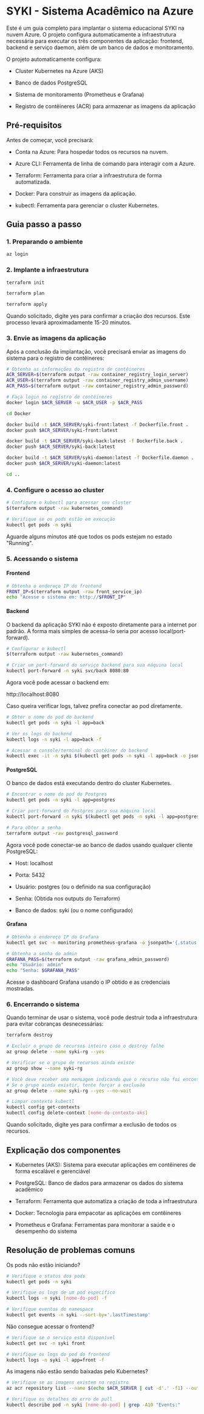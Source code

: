 # SYKI - Sistema Acadêmico na Azure

Este é um guia completo para implantar o sistema educacional SYKI na nuvem Azure. O projeto configura automaticamente a infraestrutura necessária para executar os três componentes da aplicação: frontend, backend e serviço daemon, além de um banco de dados e monitoramento.

O projeto automaticamente configura:

- Cluster Kubernetes na Azure (AKS)

- Banco de dados PostgreSQL

- Sistema de monitoramento (Prometheus e Grafana)

- Registro de contêineres (ACR) para armazenar as imagens da aplicação

## Pré-requisitos

Antes de começar, você precisará:

- Conta na Azure: Para hospedar todos os recursos na nuvem.

- Azure CLI: Ferramenta de linha de comando para interagir com a Azure.

- Terraform: Ferramenta para criar a infraestrutura de forma automatizada.

- Docker: Para construir as imagens da aplicação.

- kubectl: Ferramenta para gerenciar o cluster Kubernetes.


## Guia passo a passo

### 1. Preparando o ambiente

```bash
az login
```

### 2. Implante a infraestrutura

```bash
terraform init

terraform plan

terraform apply
```

Quando solicitado, digite yes para confirmar a criação dos recursos. Este processo levará aproximadamente 15-20 minutos.

### 3. Envie as imagens da aplicação

Após a conclusão da implantação, você precisará enviar as imagens do sistema para o registro de contêineres:

```bash
# Obtenha as informações do registro de contêineres
ACR_SERVER=$(terraform output -raw container_registry_login_server)
ACR_USER=$(terraform output -raw container_registry_admin_username)
ACR_PASS=$(terraform output -raw container_registry_admin_password)

# Faça login no registro de contêineres
docker login $ACR_SERVER -u $ACR_USER -p $ACR_PASS

cd Docker

docker build -t $ACR_SERVER/syki-front:latest -f Dockerfile.front .
docker push $ACR_SERVER/syki-front:latest

docker build -t $ACR_SERVER/syki-back:latest -f Dockerfile.back .
docker push $ACR_SERVER/syki-back:latest

docker build -t $ACR_SERVER/syki-daemon:latest -f Dockerfile.daemon .
docker push $ACR_SERVER/syki-daemon:latest

cd ..
```

### 4. Configure o acesso ao cluster

```bash
# Configure o kubectl para acessar seu cluster
$(terraform output -raw kubernetes_command)

# Verifique se os pods estão em execução
kubectl get pods -n syki
```

Aguarde alguns minutos até que todos os pods estejam no estado "Running".

### 5. Acessando o sistema

#### Frontend

```bash
# Obtenha o endereço IP do frontend
FRONT_IP=$(terraform output -raw front_service_ip)
echo "Acesse o sistema em: http://$FRONT_IP"
```

#### Backend

O backend da aplicação SYKI não é exposto diretamente para a internet por padrão. A forma mais simples de acessa-lo seria por acesso local(port-forward).

```bash
# Configurar o kubectl
$(terraform output -raw kubernetes_command)

# Criar um port-forward do serviço backend para sua máquina local
kubectl port-forward -n syki svc/back 8080:80
```

Agora você pode acessar o backend em:

http://localhost:8080

Caso queira verificar logs, talvez prefira conectar ao pod diretamente.

```bash
# Obter o nome do pod do backend
kubectl get pods -n syki -l app=back

# Ver os logs do backend
kubectl logs -n syki -l app=back -f

# Acessar o console/terminal do contêiner do backend
kubectl exec -it -n syki $(kubectl get pods -n syki -l app=back -o jsonpath='{.items[0].metadata.name}') -- /bin/sh

```

#### PostgreSQL

O banco de dados está executando dentro do cluster Kubernetes.

```bash
# Encontrar o nome do pod do Postgres
kubectl get pods -n syki -l app=postgres

# Criar port-forward do Postgres para sua máquina local
kubectl port-forward -n syki $(kubectl get pods -n syki -l app=postgres -o jsonpath='{.items[0].metadata.name}') 5432:5432

# Para obter a senha
terraform output -raw postgresql_password
```

Agora você pode conectar-se ao banco de dados usando qualquer cliente PostgreSQL:

- Host: localhost

- Porta: 5432

- Usuário: postgres (ou o definido na sua configuração)

- Senha: (Obtida nos outputs do Terraform)

- Banco de dados: syki (ou o nome configurado)


#### Grafana

```bash
# Obtenha o endereço IP do Grafana
kubectl get svc -n monitoring prometheus-grafana -o jsonpath='{.status.loadBalancer.ingress[0].ip}'

# Obtenha a senha do admin
GRAFANA_PASS=$(terraform output -raw grafana_admin_password)
echo "Usuário: admin"
echo "Senha: $GRAFANA_PASS"
```

Acesse o dashboard Grafana usando o IP obtido e as credenciais mostradas.

### 6. Encerrando o sistema

Quando terminar de usar o sistema, você pode destruir toda a infraestrutura para evitar cobranças desnecessárias:

```bash
terraform destroy

# Excluir o grupo de recursos inteiro caso o destroy falhe
az group delete --name syki-rg --yes

# Verificar se o grupo de recursos ainda existe
az group show --name syki-rg

# Você deve receber uma mensagem indicando que o recurso não foi encontrado
# Se o grupo ainda existir, tente forçar a exclusão
az group delete --name syki-rg --yes --no-wait

# Limpar contexto kubectl
kubectl config get-contexts
kubectl config delete-context [nome-do-contexto-aks]
```

Quando solicitado, digite yes para confirmar a exclusão de todos os recursos.

## Explicação dos componentes

- Kubernetes (AKS): Sistema para executar aplicações em contêineres de forma escalável e gerenciável

- PostgreSQL: Banco de dados para armazenar os dados do sistema acadêmico

- Terraform: Ferramenta que automatiza a criação de toda a infraestrutura

- Docker: Tecnologia para empacotar as aplicações em contêineres

- Prometheus e Grafana: Ferramentas para monitorar a saúde e o desempenho do sistema

## Resolução de problemas comuns

Os pods não estão iniciando?

```bash
# Verifique o status dos pods
kubectl get pods -n syki

# Verifique os logs de um pod específico
kubectl logs -n syki [nome-do-pod] -f

# Verifique eventos do namespace
kubectl get events -n syki --sort-by='.lastTimestamp'
```

Não consegue acessar o frontend?

```bash
# Verifique se o serviço está disponível
kubectl get svc -n syki front

# Verifique os logs do pod do frontend
kubectl logs -n syki -l app=front -f
```

As imagens não estão sendo baixadas pelo Kubernetes?

```bash
# Verifique se as imagens existem no registro
az acr repository list --name $(echo $ACR_SERVER | cut -d'.' -f1) --output table

# Verifique os detalhes do erro de pull
kubectl describe pod -n syki [nome-do-pod] | grep -A10 "Events:"
```
